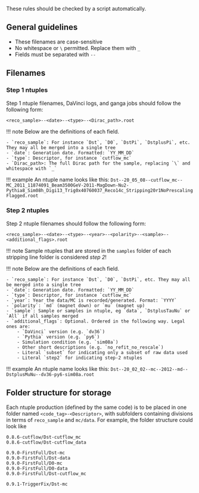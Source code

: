 These rules should be checked by a script automatically.

## General guidelines
- These filenames are case-sensitive
- No whitespace or `\` permitted. Replace them with `_`
- Fields must be separated with `--`


## Filenames

### Step 1 ntuples
Step 1 ntuple filenames, DaVinci logs, and ganga jobs should follow the following form:
```
<reco_sample>--<date>--<type>--<Dirac_path>.root
```

!!! note
    Below are the definitions of each field.

    - `reco_sample`: For instance `Dst`, `D0`, `DstPi`, `DstplusPi`, etc. They may all be merged into a single tree
    - `date`: Generation date. Formatted: `YY_MM_DD`
    - `type`: Descriptor, for instance `cutflow_mc`
    - `Dirac_path>: The full Dirac path for the sample, replacing `\` and whitespace with `_`

!!! example
    An ntuple name looks like this:
    ```
    Dst--20_05_08--cutflow_mc--MC_2011_11874091_Beam3500GeV-2011-MagDown-Nu2-Pythia8_Sim08h_Digi13_Trig0x40760037_Reco14c_Stripping20r1NoPrescalingFlagged.root
    ```

### Step 2 ntuples

Step 2 ntuple filenames should follow the following form:
```
<reco_sample>--<date>--<type>--<year>--<polarity>--<sample>--<additional_flags>.root
```

!!! note
    Sample ntuples that are stored in the `samples` folder of each stripping
    line folder is considered _step 2_!

!!! note
    Below are the definitions of each field.

    - `reco_sample`: For instance `Dst`, `D0`, `DstPi`, etc. They may all be merged into a single tree
    - `date`: Generation date. Formatted: `YY_MM_DD`
    - `type`: Descriptor, for instance `cutflow_mc`
    - `year`: Year the data/MC is recorded/generated. Format: `YYYY`
    - `polarity`: `md` (magnet down) or `mu` (magnet up)
    - `sample`: Sample or samples in ntuple, eg `data`, `DstplusTauNu` or `All` if all samples merged
    - `additional_flags`: Optional. Ordered in the following way. Legal ones are:
        - `DaVinci` version (e.g. `dv36`)
        - `Pythia` version (e.g. `py6`)
        - Simulation condition (e.g. `sim08a`)
        - Other short descriptions (e.g. `no_refit_no_rescale`)
        - Literal `subset` for indicating only a subset of raw data used
        - Literal `step2` for indicating step-2 ntuples

!!! example
    An ntuple name looks like this:
    ```
    Dst--20_02_02--mc--2012--md--DstplusMuNu--dv36-py6-sim08a.root
    ```


## Folder structure for storage

Each ntuple production (defined by the same code) is to be placed in one folder
named `<code_tag>-<Descriptor>`, with subfolders containing divisions in terms
of `reco_sample` and `mc/data`. For example, the folder structure could look
like

```
0.8.6-cutflow/Dst-cutflow_mc
0.8.6-cutflow/Dst-cutflow_data

0.9.0-FirstFull/Dst-mc
0.9.0-FirstFull/Dst-data
0.9.0-FirstFull/D0-mc
0.9.0-FirstFull/D0-data
0.9.0-FirstFull/Dst-cutflow_mc

0.9.1-TriggerFix/Dst-mc
```
